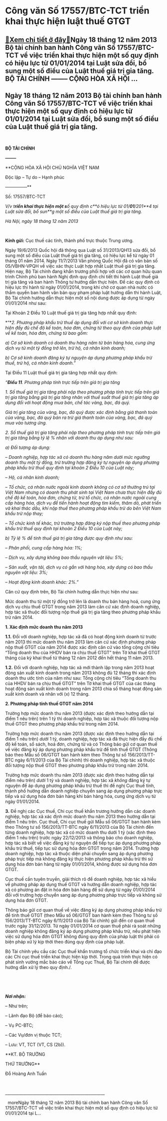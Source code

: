 Công văn Số 17557/BTC-TCT triển khai thực hiện luật thuế GTGT
=============================================================

[:gift:Xem chi tiết ở đây:gift:](https://hddtvn.com/cong-van-so-17557-btc-tct-trien-khai-thuc-hien-luat-thue-gtgt/)Ngày 18 tháng 12 năm 2013 Bộ tài chính ban hành Công văn Số 17557/BTC-TCT về việc triển khai thực hiện một số quy định có hiệu lực từ 01/01/2014 tại Luật sửa đổi, bổ sung một số điều của Luật thuế giá trị gia tăng.   BỘ TÀI CHÍNH ——– CỘNG HÒA XÃ HỘI …
-----------------------------------------------------------------------------------------------------------------------------------------------------------------------------------------------------------------------------------------------------------



Ngày 18 tháng 12 năm 2013 Bộ tài chính ban hành Công văn Số 17557/BTC-TCT về việc triển khai thực hiện một số quy định có hiệu lực từ 01/01/2014 tại Luật sửa đổi, bổ sung một số điều của Luật thuế giá trị gia tăng.
------------------------------------------------------------------------------------------------------------------------------------------------------------------------------------------------------------------------


 






**BỘ TÀI CHÍNH**  

**——–**

**CỘNG HÒA XÃ HỘI CHỦ NGHĨA VIỆT NAM  

 Độc lập – Tự do – Hạnh phúc  

 —————**



Số: 17557/BTC-TCT  

*V/v* *t**riển khai thực hiện một s**ố* *quy định c**ó* *hiệu lực từ 01/**01**/201**4* *tại Luật sửa đổi, bổ sun**g* *một số điều của Luật* *thuế giá trị gia tăng.*

*Hà Nội, ngày 18* *tháng 12* *năm 2013*



 



**Kính gửi:** Cục thuế các tỉnh, thành phố trực thuộc Trung ương.

Ngày 19/6/2013 Quốc hội đã thông qua Luật số 31/2013/QH13 sửa đổi, bổ sung một số điều của Luật thuế giá trị gia tăng, có hiệu lực kể từ ngày 01 tháng 01 năm 2014. Ngày 11/7/2013 Văn phòng Quốc Hội đã có văn bản số 05/VBHN-VPQH về việc xác thực Luật hợp nhất Luật thuế giá trị gia tăng. Hiện nay, Bộ Tài chính đang khẩn trương phối hợp với các cơ quan hữu quan trình Chính phủ ban hành Nghị định quy định chi tiết thi hành Luật thuế giá trị gia tăng và ban hành Thông tư hướng dẫn thực hiện. Để các quy định có hiệu lực thi hành từ ngày 01/01/2014, trong khi chờ cơ quan nhà nước có thẩm quyền ban hành văn bản quy phạm pháp luật hướng dẫn thi hành Luật, Bộ Tài chính hướng dẫn thực hiện một số nội dung được áp dụng từ ngày 01/01/2014 như sau:


Tại Khoản 2 Điều 10 Luật thuế giá trị gia tăng hợp nhất quy định:


*“**2. Phương pháp khấu trừ thuế áp dụng đối với cơ sở kinh doanh thực hiện đầy đủ chế độ kế toán, hóa đơn, chứng từ theo quy định của pháp luật về kế toán, hóa đơn, chứng từ bao gồm:*


*a) Cơ sở kinh doanh có doanh thu hàng năm từ bán hàng hóa, cung ứng dịch vụ từ một tỷ đồng trở lên, trừ hộ, cá nhân kinh doanh;*  

*b) Cơ sở kinh doanh đăng ký tự nguyện áp dụng phương pháp khấu trừ thuế, trừ hộ, cá nhân kinh doanh.”*


Tại Điều 11 Luật thuế giá trị gia tăng hợp nhất quy định:


*“**Điều 11**. Phương pháp tính trực tiếp trên giá trị gia tăng*


*1. Số thuế giá trị gia tăng phải nộp theo phương pháp tính trực tiếp trên giá trị gia tăng bằng giá trị gia tăng nhân với thuế suất thuế giá trị gia tăng áp dụng đối với hoạt động mua bán, chế tác vàng, bạc, đá quý.*  

*Giá trị gia tăng của vàng, bạc, đá quý được xác định bằng giá thanh toán của vàng, bạc, đá quý bán ra trừ giá thanh toán của vàng, bạc, đá quý mua vào tương ứng.*


*2. Số thuế giá trị gia tăng phải nộp theo phương pháp tính trực tiếp trên giá trị gia tăng bằng tỷ lệ % nhân với doanh thu áp dụng như sau:*


*a) Đối tượng áp dụng:*  

*–* *Doanh nghiệp, hợp tác xã có doanh thu hàng năm dưới mức ngưỡng doanh thu một tỷ đồng, trừ trường hợp đăng ký tự nguyện áp dụng phương pháp khấu trừ thuế quy định tại khoản 2 Điều 10 của Luật này;*  

*– Hộ, cá nhân kinh doanh;*  

*– Tổ chức, cá nhân nước ngoài kinh doanh không có cơ sở thường trú tại Việt Nam nhưng có doanh thu phát sinh tại Việt Nam chưa thực hiện đầy đủ chế độ kế toán, hóa đơn, chứng từ, trừ tổ chức, cá nhân nước ngoài cung cấp hàng hóa, dịch vụ để tiến hành hoạt động tìm kiếm, thăm dò, phát triển và khai thác dầu, khí nộp thuế theo phương pháp khấu trừ do bên Việt Nam khấu trừ nộp thay;*  

*– Tổ chức kinh tế khác, trừ trường hợp đăng ký nộp thuế theo phương pháp khấu trừ thuế quy định tại khoản 2 Điều 10 của Luật này;*


*b) Tỷ lệ % để tính thuế giá trị gia tăng được quy định như sau:*  

*– Phân phối, cung cấp hàng hóa: 1%;*  

*– Dịch vụ, xây dựng không bao thầu nguyên vật liệu: 5%;*  

*– Sản xuất, vận tải, dịch vụ có gắn với hàng hóa, xây dựng có bao thầu nguyên vật liệu: 3%;*  

*– Hoạt động kinh doanh khác: 2%.”*


Căn cứ quy định trên, Bộ Tài chính hướng dẫn thực hiện như sau:


Mức doanh thu từ một tỷ đồng trở lên là doanh thu bán hàng hoá, cung ứng dịch vụ chịu thuế GTGT trong năm 2013 làm căn cứ xác định doanh nghiệp, hợp tác xã thuộc đối tượng nộp thuế giá trị gia tăng theo phương pháp khấu trừ năm 2014.


**1. Xác định mức doanh thu năm 2013**


**1.1.** Đối với doanh nghiệp, hợp tác xã đã có hoạt động kinh doanh từ trước năm 2013 thì mức doanh thu năm 2013 làm căn cứ xác định phương pháp nộp thuế GTGT của năm 2014 được xác định căn cứ vào tổng cộng chỉ tiêu “Tổng doanh thu của HHDV bán ra chịu thuế GTGT” trên Tờ khai thuế GTGT tháng của kỳ khai thuế từ tháng 12 năm 2012 đến hết tháng 11 năm 2013.


**1.2.** Đối với doanh nghiệp, hợp tác xã mới thành lập trong năm 2013 hoạt động sản xuất kinh doanh trong năm 2013 không đủ 12 tháng thì xác định doanh thu ước tính của năm như sau: Tổng cộng chỉ tiêu “Tổng doanh thu của HHDV bán ra chịu thuế GTGT” trên Tờ khai thuế GTGT của các tháng hoạt động sản xuất kinh doanh trong năm 2013 chia số tháng hoạt động sản xuất kinh doanh và nhân với (x) 12 tháng.


**2. Phương pháp tính thuế GTGT năm 2014**


Trường hợp mức doanh thu năm 2013 (được xác định theo hướng dẫn tại điểm 1 nêu trên) trên 1 tỷ thì doanh nghiệp, hợp tác xã thuộc đối tượng nộp thuế GTGT theo phương pháp khấu trừ trong năm 2014.


Trường hợp mức doanh thu năm 2013 (được xác định theo hướng dẫn tại điểm 1 nêu trên) *dưới* 1 tỷ, doanh nghiệp, hợp tác xã đã thực hiện đầy đủ chế độ kế toán, sổ sách, hoá đơn, chứng từ và có Thông báo gửi cơ quan thuế về việc đăng ký áp dụng phương pháp khấu trừ để tính thuế GTGT (Thông báo theo Mẫu số 06/GTGT ban hành kèm theo Thông tư số 156/2013/TT-BTC ngày 6/11/2013 của Bộ Tài chính) thì doanh nghiệp, hợp tác xã thuộc đối tượng nộp thuế GTGT theo phương pháp khấu trừ trong năm 2014.


Trường hợp mức doanh thu năm 2013 (được xác định theo hướng dẫn tại điểm nêu trên) *dưới* 1 tỷ và doanh nghiệp, hợp tác xã *không* đăng ký tự nguyện để áp dụng phương pháp khấu trừ thuế thì đề nghị Cục thuế tỉnh, thành phố hướng dẫn doanh nghiệp chuyển sang áp dụng phương pháp trực tiếp và sử dụng hóa đơn bán hàng khi bán hàng hóa, cung ứng dịch vụ từ ngày 01/01/2014.


**3.** Đề nghị các Cục thuế, Chi cục thuế khẩn trương hướng dẫn các doanh nghiệp, hợp tác xã xác định mức doanh thu năm 2013 theo hướng dẫn tại điểm 1 nêu trên. Cục thuế, Chi cục thuế gửi Mẫu số 06/GTGT ban hành kèm theo Thông tư số 156/2013/TT-BTC ngày 6/11/2013 của Bộ Tài chính đến từng doanh nghiệp, hợp tác xã có mức doanh thu dưới 1 tỷ (xác định theo điểm 1 nêu trên) trước ngày 22/12/2013 và thông báo cho doanh nghiệp, hợp tác xã biết về việc đăng ký tự nguyện để tiếp tục áp dụng phương pháp khấu trừ thuế, tiếp tục sử dụng hóa đơn GTGT trong năm 2014. Trường hợp doanh nghiệp, hợp tác xã thuộc diện phải chuyển sang áp dụng phương pháp trực tiếp mà không đăng ký thực hiện phương pháp khấu trừ thì sử dụng hóa đơn bán hàng từ ngày 01/01/2014, không được sử dụng hóa đơn GTGT.


Cục thuế cần tuyên truyền, giải thích rõ để doanh nghiệp, hợp tác xã hiểu về phương pháp áp dụng thuế GTGT và hướng dẫn doanh nghiệp, hợp tác xã có phương án đặt in hóa đơn bán hàng để sử dụng từ ngày 01/01/2014 đối với trường hợp chuyển sang áp dụng phương pháp trực tiếp và không sử dụng hóa đơn GTGT.


Thông báo gửi cơ quan thuế về việc đăng ký áp dụng phương pháp khấu trừ để tính thuế GTGT (theo Mẫu số 06/GTGT ban hành kèm theo Thông tư số 156/2013/TT-BTC ngày 6/11/2013 của Bộ Tài chính) gửi đến cơ quan thuế trước ngày 31/12/2013. Từ ngày 01/01/2014 cơ quan thuế phải rà soát những doanh nghiệp không đăng ký áp dụng phương pháp khấu trừ, nếu phát hiện việc sử dụng hóa đơn GTGT không đúng quy định của pháp luật thì phải có biện pháp xử lý kịp thời theo đúng quy định của pháp luật.


Bộ Tài chính yêu cầu các Cục thuế khẩn trương tổ chức triển khai và chỉ đạo các Chi cục thuế triển khai thực hiện kịp thời. Trong quá trình thực hiện có phát sinh vướng mắc báo cáo về Tổng cục Thuế, Bộ Tài chính để được hướng dẫn xử lý theo quy định./.  

 






   

***Nơi nhận:***  

 – Như trên;  

 – Lãnh đạo Bộ (để báo cáo);  

 – Vụ PC-BTC;  

 – Các Vụ/đơn vị thuộc TCT;  

 – Lưu: VT, TCT (VT, CS (2b)).

**KT. BỘ TRƯỞNG  

 THỨ TRƯỞNG**

 Đỗ Hoàng Anh Tuấn





 



  

\_\_\_\_\_\_\_\_\_\_\_\_\_\_\_\_\_\_\_\_\_\_\_\_\_\_\_\_\_\_\_\_\_\_\_\_\_\_\_\_\_\_\_\_\_\_\_\_\_\_  

  
moreNgày 18 tháng 12 năm 2013 Bộ tài chính ban hành Công văn Số 17557/BTC-TCT về việc triển khai thực hiện một số quy định có hiệu lực từ 01/01/2014 tại L…

